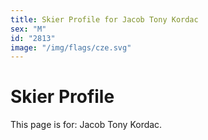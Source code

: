 ```yaml
---
title: Skier Profile for Jacob Tony Kordac
sex: "M"
id: "2813"
image: "/img/flags/cze.svg" 
---
```


# Skier Profile

This page is for: Jacob Tony Kordac.
    
